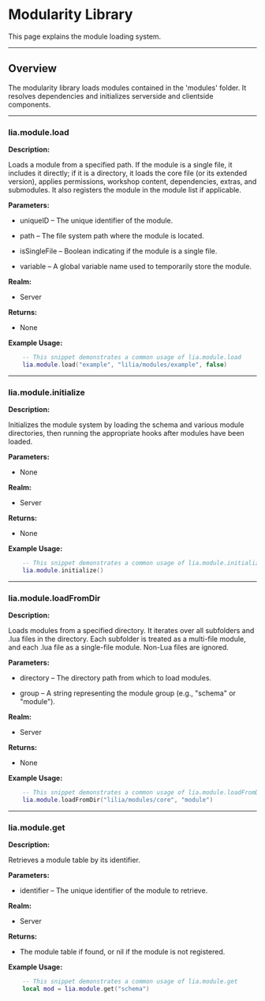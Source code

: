 # Modularity Library

This page explains the module loading system.

---

## Overview

The modularity library loads modules contained in the 'modules' folder. It resolves dependencies and initializes serverside and clientside components.

---

### lia.module.load
**Description:**

Loads a module from a specified path. If the module is a single file, it includes it directly;
if it is a directory, it loads the core file (or its extended version), applies permissions, workshop content, dependencies, extras, and submodules.
It also registers the module in the module list if applicable.

**Parameters:**

* uniqueID – The unique identifier of the module.

* path – The file system path where the module is located.

* isSingleFile – Boolean indicating if the module is a single file.

* variable – A global variable name used to temporarily store the module.

**Realm:**

* Server

**Returns:**

* None

**Example Usage:**

```lua
    -- This snippet demonstrates a common usage of lia.module.load
    lia.module.load("example", "lilia/modules/example", false)
```

---

### lia.module.initialize
**Description:**

Initializes the module system by loading the schema and various module directories,
then running the appropriate hooks after modules have been loaded.

**Parameters:**

* None

**Realm:**

* Server

**Returns:**

* None

**Example Usage:**

```lua
    -- This snippet demonstrates a common usage of lia.module.initialize
    lia.module.initialize()
```

---

### lia.module.loadFromDir
**Description:**

Loads modules from a specified directory. It iterates over all subfolders and .lua files in the directory.
Each subfolder is treated as a multi-file module, and each .lua file as a single-file module.
Non-Lua files are ignored.

**Parameters:**

* directory – The directory path from which to load modules.

* group – A string representing the module group (e.g., "schema" or "module").

**Realm:**

* Server

**Returns:**

* None

**Example Usage:**

```lua
    -- This snippet demonstrates a common usage of lia.module.loadFromDir
    lia.module.loadFromDir("lilia/modules/core", "module")
```

---

### lia.module.get
**Description:**

Retrieves a module table by its identifier.

**Parameters:**

* identifier – The unique identifier of the module to retrieve.

**Realm:**

* Server

**Returns:**

* The module table if found, or nil if the module is not registered.

**Example Usage:**

```lua
    -- This snippet demonstrates a common usage of lia.module.get
    local mod = lia.module.get("schema")
```

